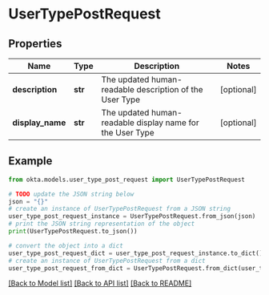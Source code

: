 # UserTypePostRequest


## Properties

Name | Type | Description | Notes
------------ | ------------- | ------------- | -------------
**description** | **str** | The updated human-readable description of the User Type | [optional] 
**display_name** | **str** | The updated human-readable display name for the User Type | [optional] 

## Example

```python
from okta.models.user_type_post_request import UserTypePostRequest

# TODO update the JSON string below
json = "{}"
# create an instance of UserTypePostRequest from a JSON string
user_type_post_request_instance = UserTypePostRequest.from_json(json)
# print the JSON string representation of the object
print(UserTypePostRequest.to_json())

# convert the object into a dict
user_type_post_request_dict = user_type_post_request_instance.to_dict()
# create an instance of UserTypePostRequest from a dict
user_type_post_request_from_dict = UserTypePostRequest.from_dict(user_type_post_request_dict)
```
[[Back to Model list]](../README.md#documentation-for-models) [[Back to API list]](../README.md#documentation-for-api-endpoints) [[Back to README]](../README.md)


